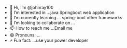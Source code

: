 - 👋 Hi, I’m @johnray100
- 👀 I’m interested in ...java Springboot web application 
- 🌱 I’m currently learning ... spring-boot other frameworks
- 💞️ I’m looking to collaborate on ...
- 📫 How to reach me ...Email me
- 😄 Pronouns: ...
- ⚡ Fun fact: ...use your power developer

<!---
johnray100/johnray100 is a ✨ special ✨ repository because its `README.md` (this file) appears on your GitHub profile.
You can click the Preview link to take a look at your changes.
--->
